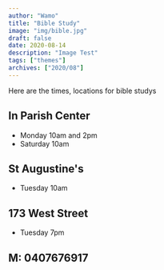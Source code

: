 ```yaml
---
author: "Wamo"
title: "Bible Study"
image: "img/bible.jpg"
draft: false
date: 2020-08-14
description: "Image Test"
tags: ["themes"]
archives: ["2020/08"]
---
```


Here are the times, locations for bible studys

## In Parish Center

* Monday 10am and 2pm
* Saturday 10am

## St Augustine's

* Tuesday 10am

## 173 West Street

* Tuesday 7pm

## M: 0407676917